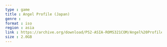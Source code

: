 ```yaml
---
type : game
title : Angel Profile (Japan)
genre : 
format : iso
region : asia
link : https://archive.org/download/PS2-ASIA-ROMS321COM/Angel%20Profile%20%28Japan%29.7z
size : 2.0GB
---
```

